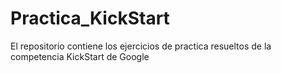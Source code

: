 # Practica_KickStart
El repositorio contiene los ejercicios de practica resueltos de la competencia KickStart de Google
